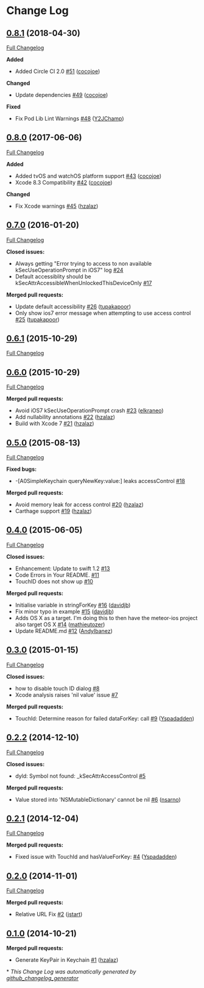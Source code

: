 # Change Log

## [0.8.1](https://github.com/auth0/SimpleKeychain/tree/0.8.1) (2018-04-30)
[Full Changelog](https://github.com/auth0/SimpleKeychain/compare/0.8.0...0.8.1)

**Added**
- Added Circle CI 2.0 [\#51](https://github.com/auth0/SimpleKeychain/pull/51) ([cocojoe](https://github.com/cocojoe))

**Changed**
- Update dependencies [\#49](https://github.com/auth0/SimpleKeychain/pull/49) ([cocojoe](https://github.com/cocojoe))

**Fixed**
- Fix Pod Lib Lint Warnings [\#48](https://github.com/auth0/SimpleKeychain/pull/48) ([Y2JChamp](https://github.com/Y2JChamp))

## [0.8.0](https://github.com/auth0/SimpleKeychain/tree/0.8.0) (2017-06-06)
[Full Changelog](https://github.com/auth0/SimpleKeychain/compare/0.7.0...0.8.0)

**Added**
- Added tvOS and watchOS platform support [\#43](https://github.com/auth0/SimpleKeychain/pull/43) ([cocojoe](https://github.com/cocojoe))
- Xcode 8.3 Compatibility [\#42](https://github.com/auth0/SimpleKeychain/pull/42) ([cocojoe](https://github.com/cocojoe))

**Changed**
- Fix Xcode warnings [\#45](https://github.com/auth0/SimpleKeychain/pull/45) ([hzalaz](https://github.com/hzalaz))

## [0.7.0](https://github.com/auth0/SimpleKeychain/tree/0.7.0) (2016-01-20)
[Full Changelog](https://github.com/auth0/SimpleKeychain/compare/0.6.1...0.7.0)

**Closed issues:**

- Always getting "Error trying to access to non available kSecUseOperationPrompt in iOS7" log [\#24](https://github.com/auth0/SimpleKeychain/issues/24)
- Default accessiblity should be kSecAttrAccessibleWhenUnlockedThisDeviceOnly [\#17](https://github.com/auth0/SimpleKeychain/issues/17)

**Merged pull requests:**

- Update default accessibility [\#26](https://github.com/auth0/SimpleKeychain/pull/26) ([tupakapoor](https://github.com/tupakapoor))
- Only show ios7 error message when attempting to use access control [\#25](https://github.com/auth0/SimpleKeychain/pull/25) ([tupakapoor](https://github.com/tupakapoor))

## [0.6.1](https://github.com/auth0/SimpleKeychain/tree/0.6.1) (2015-10-29)
[Full Changelog](https://github.com/auth0/SimpleKeychain/compare/0.6.0...0.6.1)

## [0.6.0](https://github.com/auth0/SimpleKeychain/tree/0.6.0) (2015-10-29)
[Full Changelog](https://github.com/auth0/SimpleKeychain/compare/0.5.0...0.6.0)

**Merged pull requests:**

- Avoid iOS7 kSecUseOperationPrompt crash [\#23](https://github.com/auth0/SimpleKeychain/pull/23) ([elkraneo](https://github.com/elkraneo))
- Add nullability annotations [\#22](https://github.com/auth0/SimpleKeychain/pull/22) ([hzalaz](https://github.com/hzalaz))
- Build with Xcode 7 [\#21](https://github.com/auth0/SimpleKeychain/pull/21) ([hzalaz](https://github.com/hzalaz))

## [0.5.0](https://github.com/auth0/SimpleKeychain/tree/0.5.0) (2015-08-13)
[Full Changelog](https://github.com/auth0/SimpleKeychain/compare/0.4.0...0.5.0)

**Fixed bugs:**

- -\[A0SimpleKeychain queryNewKey:value:\] leaks accessControl [\#18](https://github.com/auth0/SimpleKeychain/issues/18)

**Merged pull requests:**

- Avoid memory leak for access control [\#20](https://github.com/auth0/SimpleKeychain/pull/20) ([hzalaz](https://github.com/hzalaz))
- Carthage support [\#19](https://github.com/auth0/SimpleKeychain/pull/19) ([hzalaz](https://github.com/hzalaz))

## [0.4.0](https://github.com/auth0/SimpleKeychain/tree/0.4.0) (2015-06-05)
[Full Changelog](https://github.com/auth0/SimpleKeychain/compare/0.3.0...0.4.0)

**Closed issues:**

- Enhancement: Update to swift 1.2 [\#13](https://github.com/auth0/SimpleKeychain/issues/13)
- Code Errors in Your README. [\#11](https://github.com/auth0/SimpleKeychain/issues/11)
- TouchID does not show up [\#10](https://github.com/auth0/SimpleKeychain/issues/10)

**Merged pull requests:**

- Initialise variable in stringForKey [\#16](https://github.com/auth0/SimpleKeychain/pull/16) ([davidjb](https://github.com/davidjb))
- Fix minor typo in example [\#15](https://github.com/auth0/SimpleKeychain/pull/15) ([davidjb](https://github.com/davidjb))
- Adds OS X as a target. I'm doing this to then have the meteor-ios project also target OS X [\#14](https://github.com/auth0/SimpleKeychain/pull/14) ([mathieutozer](https://github.com/mathieutozer))
- Update README.md [\#12](https://github.com/auth0/SimpleKeychain/pull/12) ([AndyIbanez](https://github.com/AndyIbanez))

## [0.3.0](https://github.com/auth0/SimpleKeychain/tree/0.3.0) (2015-01-15)
[Full Changelog](https://github.com/auth0/SimpleKeychain/compare/0.2.2...0.3.0)

**Closed issues:**

- how to disable touch ID dialog [\#8](https://github.com/auth0/SimpleKeychain/issues/8)
- Xcode analysis raises 'nil value' issue [\#7](https://github.com/auth0/SimpleKeychain/issues/7)

**Merged pull requests:**

- TouchId: Determine reason for failed dataForKey: call [\#9](https://github.com/auth0/SimpleKeychain/pull/9) ([Yspadadden](https://github.com/Yspadadden))

## [0.2.2](https://github.com/auth0/SimpleKeychain/tree/0.2.2) (2014-12-10)
[Full Changelog](https://github.com/auth0/SimpleKeychain/compare/0.2.1...0.2.2)

**Closed issues:**

- dyld: Symbol not found: \_kSecAttrAccessControl [\#5](https://github.com/auth0/SimpleKeychain/issues/5)

**Merged pull requests:**

- Value stored into 'NSMutableDictionary' cannot be nil [\#6](https://github.com/auth0/SimpleKeychain/pull/6) ([nsarno](https://github.com/nsarno))

## [0.2.1](https://github.com/auth0/SimpleKeychain/tree/0.2.1) (2014-12-04)
[Full Changelog](https://github.com/auth0/SimpleKeychain/compare/0.2.0...0.2.1)

**Merged pull requests:**

- Fixed issue with TouchId and hasValueForKey: [\#4](https://github.com/auth0/SimpleKeychain/pull/4) ([Yspadadden](https://github.com/Yspadadden))

## [0.2.0](https://github.com/auth0/SimpleKeychain/tree/0.2.0) (2014-11-01)
[Full Changelog](https://github.com/auth0/SimpleKeychain/compare/0.1.0...0.2.0)

**Merged pull requests:**

- Relative URL Fix [\#2](https://github.com/auth0/SimpleKeychain/pull/2) ([jstart](https://github.com/jstart))

## [0.1.0](https://github.com/auth0/SimpleKeychain/tree/0.1.0) (2014-10-21)
**Merged pull requests:**

- Generate KeyPair in Keychain [\#1](https://github.com/auth0/SimpleKeychain/pull/1) ([hzalaz](https://github.com/hzalaz))



\* *This Change Log was automatically generated by [github_changelog_generator](https://github.com/skywinder/Github-Changelog-Generator)*